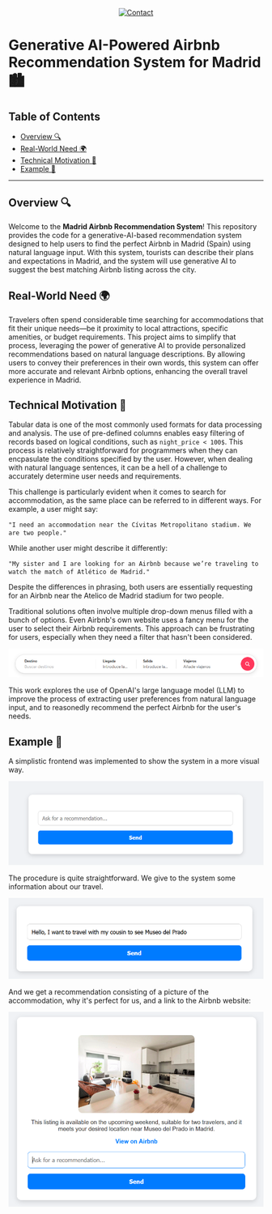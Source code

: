 <a name="readme-top"></a>

<div align="center">

[![Contact](https://img.shields.io/badge/Contact-mariogarjim4%40gmail.com-green)](mailto:mariogarjim4@gmail.com)

</div>

# Generative AI-Powered Airbnb Recommendation System for Madrid 🏙️

## Table of Contents
- [Overview 🔍](#overview)
- [Real-World Need 🌍](#real-world-need)
- [Technical Motivation 🔧](#technical-motivation)
- [Example 👀](#example)

---


## Overview 🔍

Welcome to the **Madrid Airbnb Recommendation System**! This repository provides the code for a generative-AI-based recommendation system designed to help users to find the perfect Airbnb in Madrid (Spain) using natural language input. With this system, tourists can describe their plans and expectations in Madrid, and the system will use generative AI to suggest the best matching Airbnb listing across the city.

## Real-World Need 🌍

Travelers often spend considerable time searching for accommodations that fit their unique needs—be it proximity to local attractions, specific amenities, or budget requirements. This project aims to simplify that process, leveraging the power of generative AI to provide personalized recommendations based on natural language descriptions. By allowing users to convey their preferences in their own words, this system can offer more accurate and relevant Airbnb options, enhancing the overall travel experience in Madrid.

## Technical Motivation 🔧

Tabular data is one of the most commonly used formats for data processing and analysis. The use of pre-defined columns  enables easy filtering of records based on logical conditions, such as `night_price < 100$`. This process is relatively straightforward for programmers when they can  encpasulate the conditions specified by the user. However, when dealing with natural language sentences, it can be a hell of a challenge to accurately determine user needs and requirements. 

This challenge is particularly evident when it comes to search for accommodation, as the same place can be referred to in different ways. For example, a user might say:

    "I need an accommodation near the Cívitas Metropolitano stadium. We are two people."

While another user might describe it differently:

    "My sister and I are looking for an Airbnb because we’re traveling to watch the match of Atlético de Madrid."

Despite the differences in phrasing, both users are essentially requesting for an Airbnb near the Atelico de Madrid stadium for two people.

Traditional solutions often involve multiple drop-down menus filled with a bunch of options. Even Airbnb's own website uses a fancy menu for the user to select their Airbnb requirements. This approach can be frustrating for users, especially when they need a filter that hasn't been considered.

![Airbnb User Interface](docs/airbnb_bar.PNG)

This work explores the use of OpenAI's large language model (LLM) to improve the process of extracting user preferences from natural language input, and to reasonedly recommend the perfect Airbnb for the user's needs. 

## Example 👀

A simplistic frontend was implemented to show the system in a more visual way. 

![Recommendator Menu](docs/airbnb_recommendation_menu.PNG)

The procedure is quite straightforward. 
We give to the system some information about our travel.

![Recommendator Question Example](docs/airbnb_recommendation_question.PNG)

And we get a recommendation consisting of a picture of the accommodation, why it's perfect for us, and a link to the Airbnb website:

![Recommendator Answer Example](docs/airbnb_recommendation_answer.PNG)

